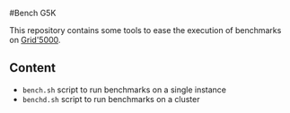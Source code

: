 #Bench G5K

This repository contains some tools to ease the execution of benchmarks on [Grid'5000](https://wwww.grid5000.fr).

## Content

* `bench.sh` script to run benchmarks on a single instance
* `benchd.sh` script to run benchmarks on a cluster

